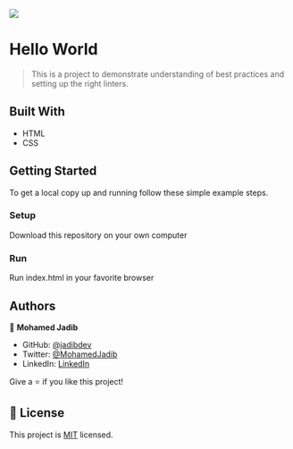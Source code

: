 ![](https://img.shields.io/badge/Microverse-blueviolet)

# Hello World

> This is a project to demonstrate understanding of best practices and setting up the right linters.


## Built With

- HTML
- CSS

## Getting Started

To get a local copy up and running follow these simple example steps.

### Setup
Download this repository on your own computer

### Run
Run index.html in your favorite browser

## Authors

👤 **Mohamed Jadib**

- GitHub: [@jadibdev](https://github.com/jadibdev)
- Twitter: [@MohamedJadib](https://twitter.com/MohamedJadib)
- LinkedIn: [LinkedIn](https://www.linkedin.com/in/mohamed-jadib-942a5041/)

Give a ⭐️ if you like this project!

## 📝 License

This project is [MIT](./MIT.md) licensed.
